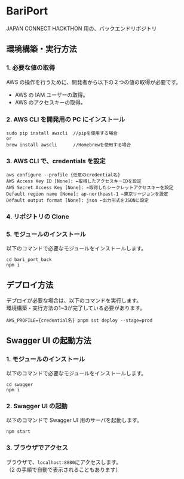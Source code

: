 # BariPort

JAPAN CONNECT HACKTHON 用の、バックエンドリポジトリ

## 環境構築・実行方法

### 1. 必要な値の取得

AWS の操作を行うために、開発者から以下の２つの値の取得が必要です。

- AWS の IAM ユーザーの取得。
- AWS のアクセスキーの取得。

### 2. AWS CLI を開発用の PC にインストール

```
sudo pip install awscli  //pipを使用する場合
or
brew install awscli      //Homebrewを使用する場合
```

### 3. AWS CLI で、credentials を設定

```
aws configure --profile {任意のcredential名}
AWS Access Key ID [None]: ←取得したアクセスキーIDを設定
AWS Secret Access Key [None]: ←取得したシークレットアクセスキーを設定
Default region name [None]: ap-northeast-1 ←東京リージョンを設定
Default output format [None]: json ←出力形式をJSONに設定
```

### 4. リポジトリの Clone

### 5. モジュールのインストール

以下のコマンドで必要なモジュールをインストールします。

```
cd bari_port_back
npm i
```

## デプロイ方法

デプロイが必要な場合は、以下のコマンドを実行します。  
環境構築・実行方法の1~3が完了している必要があります。

```
AWS_PROFILE={credential名} pnpm sst deploy --stage=prod
```

## Swagger UI の起動方法

### 1. モジュールのインストール

以下のコマンドで必要なモジュールをインストールします。

```
cd swagger
npm i
```

### 2. Swagger UI の起動

以下のコマンドで Swagger UI 用のサーバを起動します。

```
npm start
```

### 3. ブラウザでアクセス

ブラウザで、`localhost:8080`にアクセスします。  
（2 の手順で自動で表示されることもあります）

